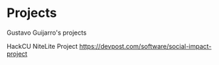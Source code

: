 # Projects
Gustavo Guijarro's projects

HackCU NiteLite Project https://devpost.com/software/social-impact-project
